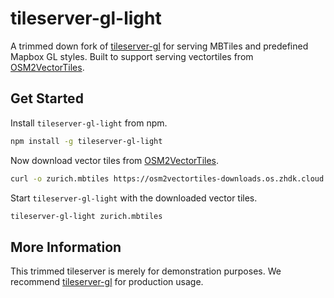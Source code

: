 # tileserver-gl-light

A trimmed down fork of [tileserver-gl](https://github.com/klokantech/tileserver-gl) for serving MBTiles and
predefined Mapbox GL styles.
Built to support serving vectortiles from [OSM2VectorTiles](http://osm2vectortiles.org/).

## Get Started

Install `tileserver-gl-light` from npm.

```bash
npm install -g tileserver-gl-light
```

Now download vector tiles from [OSM2VectorTiles](http://osm2vectortiles.org/downloads/).

```bash
curl -o zurich.mbtiles https://osm2vectortiles-downloads.os.zhdk.cloud.switch.ch/v2.0/extracts/zurich.mbtiles
```

Start `tileserver-gl-light` with the downloaded vector tiles.

```bash
tileserver-gl-light zurich.mbtiles
```

## More Information

This trimmed tileserver is merely for demonstration purposes.
We recommend [tileserver-gl](https://github.com/klokantech/tileserver-gl)
for production usage.

